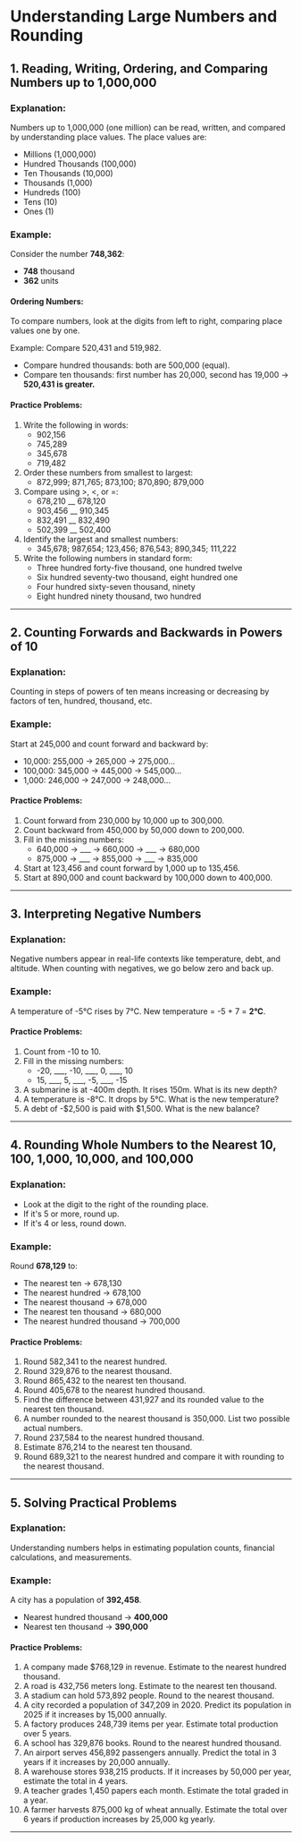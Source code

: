# Understanding Large Numbers and Rounding

## 1. Reading, Writing, Ordering, and Comparing Numbers up to 1,000,000

### Explanation:
Numbers up to 1,000,000 (one million) can be read, written, and compared by understanding place values. The place values are:

- Millions (1,000,000)
- Hundred Thousands (100,000)
- Ten Thousands (10,000)
- Thousands (1,000)
- Hundreds (100)
- Tens (10)
- Ones (1)

### Example:
Consider the number **748,362**:
- **748** thousand
- **362** units

#### Ordering Numbers:
To compare numbers, look at the digits from left to right, comparing place values one by one.

Example:
Compare 520,431 and 519,982.
- Compare hundred thousands: both are 500,000 (equal).
- Compare ten thousands: first number has 20,000, second has 19,000 → **520,431 is greater.**

#### Practice Problems:
1. Write the following in words:
   - 902,156
   - 745,289
   - 345,678
   - 719,482
2. Order these numbers from smallest to largest:
   - 872,999; 871,765; 873,100; 870,890; 879,000
3. Compare using >, <, or =:
   - 678,210 __ 678,120
   - 903,456 __ 910,345
   - 832,491 __ 832,490
   - 502,399 __ 502,400
4. Identify the largest and smallest numbers:
   - 345,678; 987,654; 123,456; 876,543; 890,345; 111,222
5. Write the following numbers in standard form:
   - Three hundred forty-five thousand, one hundred twelve
   - Six hundred seventy-two thousand, eight hundred one
   - Four hundred sixty-seven thousand, ninety
   - Eight hundred ninety thousand, two hundred

---

## 2. Counting Forwards and Backwards in Powers of 10

### Explanation:
Counting in steps of powers of ten means increasing or decreasing by factors of ten, hundred, thousand, etc.

### Example:
Start at 245,000 and count forward and backward by:
- 10,000: 255,000 → 265,000 → 275,000...
- 100,000: 345,000 → 445,000 → 545,000...
- 1,000: 246,000 → 247,000 → 248,000...

#### Practice Problems:
1. Count forward from 230,000 by 10,000 up to 300,000.
2. Count backward from 450,000 by 50,000 down to 200,000.
3. Fill in the missing numbers:
   - 640,000 → ___ → 660,000 → ___ → 680,000
   - 875,000 → ___ → 855,000 → ___ → 835,000
4. Start at 123,456 and count forward by 1,000 up to 135,456.
5. Start at 890,000 and count backward by 100,000 down to 400,000.

---

## 3. Interpreting Negative Numbers

### Explanation:
Negative numbers appear in real-life contexts like temperature, debt, and altitude. When counting with negatives, we go below zero and back up.

### Example:
A temperature of -5°C rises by 7°C. New temperature = -5 + 7 = **2°C**.

#### Practice Problems:
1. Count from -10 to 10.
2. Fill in the missing numbers:
   - -20, ___, -10, ___, 0, ___, 10
   - 15, ___, 5, ___, -5, ___, -15
3. A submarine is at -400m depth. It rises 150m. What is its new depth?
4. A temperature is -8°C. It drops by 5°C. What is the new temperature?
5. A debt of -$2,500 is paid with $1,500. What is the new balance?

---

## 4. Rounding Whole Numbers to the Nearest 10, 100, 1,000, 10,000, and 100,000

### Explanation:
- Look at the digit to the right of the rounding place.
- If it's 5 or more, round up.
- If it's 4 or less, round down.

### Example:
Round **678,129** to:
- The nearest ten → 678,130
- The nearest hundred → 678,100
- The nearest thousand → 678,000
- The nearest ten thousand → 680,000
- The nearest hundred thousand → 700,000

#### Practice Problems:
1. Round 582,341 to the nearest hundred.
2. Round 329,876 to the nearest thousand.
3. Round 865,432 to the nearest ten thousand.
4. Round 405,678 to the nearest hundred thousand.
5. Find the difference between 431,927 and its rounded value to the nearest ten thousand.
6. A number rounded to the nearest thousand is 350,000. List two possible actual numbers.
7. Round 237,584 to the nearest hundred thousand.
8. Estimate 876,214 to the nearest ten thousand.
9. Round 689,321 to the nearest hundred and compare it with rounding to the nearest thousand.

---

## 5. Solving Practical Problems

### Explanation:
Understanding numbers helps in estimating population counts, financial calculations, and measurements.

### Example:
A city has a population of **392,458**.
- Nearest hundred thousand → **400,000**
- Nearest ten thousand → **390,000**

#### Practice Problems:
1. A company made $768,129 in revenue. Estimate to the nearest hundred thousand.
2. A road is 432,756 meters long. Estimate to the nearest ten thousand.
3. A stadium can hold 573,892 people. Round to the nearest thousand.
4. A city recorded a population of 347,209 in 2020. Predict its population in 2025 if it increases by 15,000 annually.
5. A factory produces 248,739 items per year. Estimate total production over 5 years.
6. A school has 329,876 books. Round to the nearest hundred thousand.
7. An airport serves 456,892 passengers annually. Predict the total in 3 years if it increases by 20,000 annually.
8. A warehouse stores 938,215 products. If it increases by 50,000 per year, estimate the total in 4 years.
9. A teacher grades 1,450 papers each month. Estimate the total graded in a year.
10. A farmer harvests 875,000 kg of wheat annually. Estimate the total over 6 years if production increases by 25,000 kg yearly.

---

